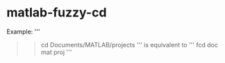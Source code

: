 # matlab-fuzzy-cd
Example:
'''
>> cd Documents/MATLAB/projects
'''
is equivalent to
'''
>> fcd doc mat proj
'''

